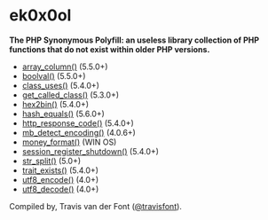 # ek0x0ol

**The PHP Synonymous Polyfill: an useless library collection of PHP functions that do not exist within older PHP versions.**

- [array_column()](array_column.php) (5.5.0+)
- [boolval()](boolval.php) (5.5.0+)
- [class_uses()](class_uses.php) (5.4.0+)
- [get_called_class()](get_called_class.php) (5.3.0+)
- [hex2bin()](hex2bin.php) (5.4.0+)
- [hash_equals()](hash_equals.php) (5.6.0+)
- [http_response_code()](http_response_code.php) (5.4.0+)
- [mb_detect_encoding()](mb_detect_encoding.php) (4.0.6+)
- [money_format()](money_format.php) (WIN OS)
- [session_register_shutdown()](session_register_shutdown.php) (5.4.0+)
- [str_split()](str_split.php) (5.0+)
- [trait_exists()](trait_exists.php) (5.4.0+)
- [utf8_encode()](utf8_encode.php) (4.0+)
- [utf8_decode()](utf8_decode.php) (4.0+)



Compiled by, Travis van der Font  ([@travisfont](https://twitter.com/travisfont)).
